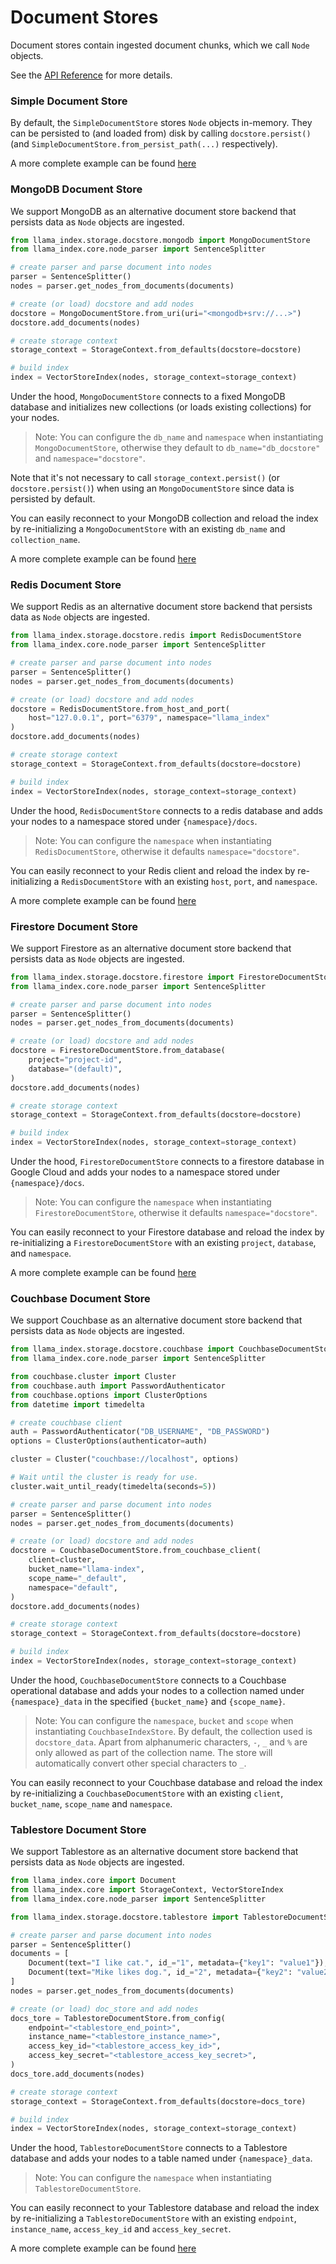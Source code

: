 # Document Stores

Document stores contain ingested document chunks, which we call `Node` objects.

See the [API Reference](../../api_reference/storage/docstore/index.md) for more details.

### Simple Document Store

By default, the `SimpleDocumentStore` stores `Node` objects in-memory.
They can be persisted to (and loaded from) disk by calling `docstore.persist()` (and `SimpleDocumentStore.from_persist_path(...)` respectively).

A more complete example can be found [here](../../examples/docstore/DocstoreDemo.ipynb)

### MongoDB Document Store

We support MongoDB as an alternative document store backend that persists data as `Node` objects are ingested.

```python
from llama_index.storage.docstore.mongodb import MongoDocumentStore
from llama_index.core.node_parser import SentenceSplitter

# create parser and parse document into nodes
parser = SentenceSplitter()
nodes = parser.get_nodes_from_documents(documents)

# create (or load) docstore and add nodes
docstore = MongoDocumentStore.from_uri(uri="<mongodb+srv://...>")
docstore.add_documents(nodes)

# create storage context
storage_context = StorageContext.from_defaults(docstore=docstore)

# build index
index = VectorStoreIndex(nodes, storage_context=storage_context)
```

Under the hood, `MongoDocumentStore` connects to a fixed MongoDB database and initializes new collections (or loads existing collections) for your nodes.

> Note: You can configure the `db_name` and `namespace` when instantiating `MongoDocumentStore`, otherwise they default to `db_name="db_docstore"` and `namespace="docstore"`.

Note that it's not necessary to call `storage_context.persist()` (or `docstore.persist()`) when using an `MongoDocumentStore`
since data is persisted by default.

You can easily reconnect to your MongoDB collection and reload the index by re-initializing a `MongoDocumentStore` with an existing `db_name` and `collection_name`.

A more complete example can be found [here](../../examples/docstore/MongoDocstoreDemo.ipynb)

### Redis Document Store

We support Redis as an alternative document store backend that persists data as `Node` objects are ingested.

```python
from llama_index.storage.docstore.redis import RedisDocumentStore
from llama_index.core.node_parser import SentenceSplitter

# create parser and parse document into nodes
parser = SentenceSplitter()
nodes = parser.get_nodes_from_documents(documents)

# create (or load) docstore and add nodes
docstore = RedisDocumentStore.from_host_and_port(
    host="127.0.0.1", port="6379", namespace="llama_index"
)
docstore.add_documents(nodes)

# create storage context
storage_context = StorageContext.from_defaults(docstore=docstore)

# build index
index = VectorStoreIndex(nodes, storage_context=storage_context)
```

Under the hood, `RedisDocumentStore` connects to a redis database and adds your nodes to a namespace stored under `{namespace}/docs`.

> Note: You can configure the `namespace` when instantiating `RedisDocumentStore`, otherwise it defaults `namespace="docstore"`.

You can easily reconnect to your Redis client and reload the index by re-initializing a `RedisDocumentStore` with an existing `host`, `port`, and `namespace`.

A more complete example can be found [here](../../examples/docstore/RedisDocstoreIndexStoreDemo.ipynb)

### Firestore Document Store

We support Firestore as an alternative document store backend that persists data as `Node` objects are ingested.

```python
from llama_index.storage.docstore.firestore import FirestoreDocumentStore
from llama_index.core.node_parser import SentenceSplitter

# create parser and parse document into nodes
parser = SentenceSplitter()
nodes = parser.get_nodes_from_documents(documents)

# create (or load) docstore and add nodes
docstore = FirestoreDocumentStore.from_database(
    project="project-id",
    database="(default)",
)
docstore.add_documents(nodes)

# create storage context
storage_context = StorageContext.from_defaults(docstore=docstore)

# build index
index = VectorStoreIndex(nodes, storage_context=storage_context)
```

Under the hood, `FirestoreDocumentStore` connects to a firestore database in Google Cloud and adds your nodes to a namespace stored under `{namespace}/docs`.

> Note: You can configure the `namespace` when instantiating `FirestoreDocumentStore`, otherwise it defaults `namespace="docstore"`.

You can easily reconnect to your Firestore database and reload the index by re-initializing a `FirestoreDocumentStore` with an existing `project`, `database`, and `namespace`.

A more complete example can be found [here](../../examples/docstore/FirestoreDemo.ipynb)

### Couchbase Document Store

We support Couchbase as an alternative document store backend that persists data as `Node` objects are ingested.

```python
from llama_index.storage.docstore.couchbase import CouchbaseDocumentStore
from llama_index.core.node_parser import SentenceSplitter

from couchbase.cluster import Cluster
from couchbase.auth import PasswordAuthenticator
from couchbase.options import ClusterOptions
from datetime import timedelta

# create couchbase client
auth = PasswordAuthenticator("DB_USERNAME", "DB_PASSWORD")
options = ClusterOptions(authenticator=auth)

cluster = Cluster("couchbase://localhost", options)

# Wait until the cluster is ready for use.
cluster.wait_until_ready(timedelta(seconds=5))

# create parser and parse document into nodes
parser = SentenceSplitter()
nodes = parser.get_nodes_from_documents(documents)

# create (or load) docstore and add nodes
docstore = CouchbaseDocumentStore.from_couchbase_client(
    client=cluster,
    bucket_name="llama-index",
    scope_name="_default",
    namespace="default",
)
docstore.add_documents(nodes)

# create storage context
storage_context = StorageContext.from_defaults(docstore=docstore)

# build index
index = VectorStoreIndex(nodes, storage_context=storage_context)
```

Under the hood, `CouchbaseDocumentStore` connects to a Couchbase operational database and adds your nodes to a collection named under `{namespace}_data` in the specified `{bucket_name}` and `{scope_name}`.

> Note: You can configure the `namespace`, `bucket` and `scope` when instantiating `CouchbaseIndexStore`. By default, the collection used is `docstore_data`. Apart from alphanumeric characters, `-`, `_` and `%` are only allowed as part of the collection name. The store will automatically convert other special characters to `_`.

You can easily reconnect to your Couchbase database and reload the index by re-initializing a `CouchbaseDocumentStore` with an existing `client`, `bucket_name`, `scope_name` and `namespace`.

### Tablestore Document Store

We support Tablestore as an alternative document store backend that persists data as `Node` objects are ingested.

```python
from llama_index.core import Document
from llama_index.core import StorageContext, VectorStoreIndex
from llama_index.core.node_parser import SentenceSplitter

from llama_index.storage.docstore.tablestore import TablestoreDocumentStore

# create parser and parse document into nodes
parser = SentenceSplitter()
documents = [
    Document(text="I like cat.", id_="1", metadata={"key1": "value1"}),
    Document(text="Mike likes dog.", id_="2", metadata={"key2": "value2"}),
]
nodes = parser.get_nodes_from_documents(documents)

# create (or load) doc_store and add nodes
docs_tore = TablestoreDocumentStore.from_config(
    endpoint="<tablestore_end_point>",
    instance_name="<tablestore_instance_name>",
    access_key_id="<tablestore_access_key_id>",
    access_key_secret="<tablestore_access_key_secret>",
)
docs_tore.add_documents(nodes)

# create storage context
storage_context = StorageContext.from_defaults(docstore=docs_tore)

# build index
index = VectorStoreIndex(nodes, storage_context=storage_context)
```

Under the hood, `TablestoreDocumentStore` connects to a Tablestore database and adds your nodes to a table named under `{namespace}_data`.

> Note: You can configure the `namespace` when instantiating `TablestoreDocumentStore`.

You can easily reconnect to your Tablestore database and reload the index by re-initializing a `TablestoreDocumentStore` with an existing `endpoint`, `instance_name`, `access_key_id` and `access_key_secret`.

A more complete example can be found [here](../../examples/docstore/TablestoreDocstoreDemo.ipynb)
